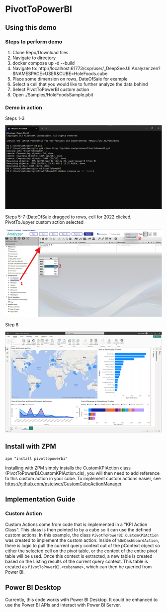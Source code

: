# PivotToPowerBI

## Using this demo
### Steps to perform demo
1) Clone Repo/Download files
2) Navigate to directory
3) docker compose up -d --build
4) Navigate to: http://localhost:61773/csp/user/_DeepSee.UI.Analyzer.zen?$NAMESPACE=USER&CUBE=HoleFoods.cube
5) Place some dimension on rows, DateOfSale for example
6) Select a cell that you would like to further analyze the data behind
7) Select PivotToPowerBI custom action
8) Open ./Samples/HoleFoodsSample.pbit


### Demo in action
Steps 1-3

![Setup Screenshot](https://github.com/psteiwer/PivotToPowerBI/blob/main/Assets/Demo1.PNG)

Steps 5-7 (DateOfSale dragged to rows, cell for 2022 clicked, PivotToJupyer custom action selected

![Analyzer Screenshot](https://github.com/psteiwer/PivotToPowerBI/blob/main/Assets/Demo2.PNG)

Step 8

![PowerBI Screenshot](https://github.com/psteiwer/PivotToPowerBI/blob/main/Assets/Demo3.PNG)

## Install with ZPM
```zpm "install pivottopowerbi"```

Installing with ZPM simply installs the CustomKPIAction class (PivotToPowerBI.CustomKPIAction.cls), you will then need to add reference to this custom action in your cube. To implement custom actions easier, see https://github.com/psteiwer/CustomCubeActionManager

## Implementation Guide

### Custom Action
Custom Actions come from code that is implemented in a "KPI Action Class". This class is then pointed to by a cube so it can use the defined custom actions. In this example, the class ```PivotToPowerBI.CustomKPIAction``` was created to implement the custom action. Inside of ```%OnDashboardAction```, there is logic to pull the current query context out of the pContext object so either the selected cell on the pivot table, or the context of the entire pivot table will be used. Once this context is extracted, a new table is created based on the Listing results of the current query context. This table is created as ```PivotToPowerBI.<cubename>```, which can then be queried from Power BI.

## Power BI Desktop
Currently, this code works with Power BI Desktop. It could be enhanced to use the Power BI APIs and interact with Power BI Server.